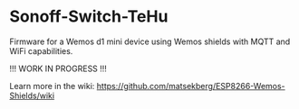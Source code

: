 # Sonoff-Switch-TeHu

Firmware for a Wemos d1 mini device using Wemos shields with MQTT and WiFi capabilities.


!!! WORK IN PROGRESS !!!

Learn more in the wiki: https://github.com/matsekberg/ESP8266-Wemos-Shields/wiki
